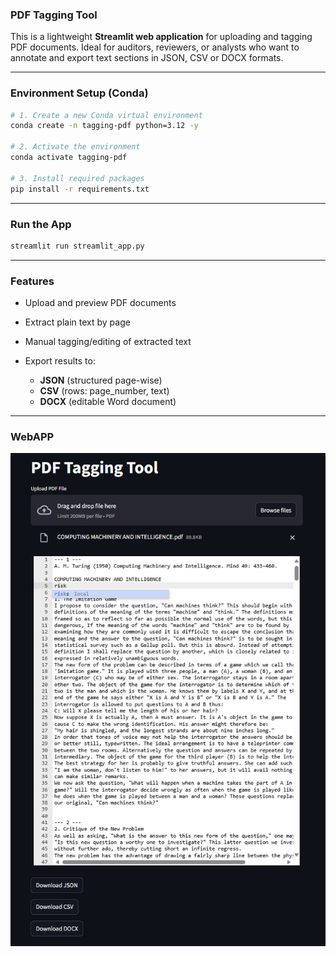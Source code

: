 ### PDF Tagging Tool

This is a lightweight **Streamlit web application** for uploading and tagging PDF documents. Ideal for auditors, reviewers, or analysts who want to annotate and export text sections in JSON, CSV or DOCX formats.

---

### Environment Setup (Conda)

```bash
# 1. Create a new Conda virtual environment
conda create -n tagging-pdf python=3.12 -y

# 2. Activate the environment
conda activate tagging-pdf

# 3. Install required packages
pip install -r requirements.txt
```

---

### Run the App

```bash
streamlit run streamlit_app.py
```

---

### Features

* Upload and preview PDF documents
* Extract plain text by page
* Manual tagging/editing of extracted text
* Export results to:

  * **JSON** (structured page-wise)
  * **CSV** (rows: page\_number, text)
  * **DOCX** (editable Word document)

---

### WebAPP
![image](./image/gui.png)
